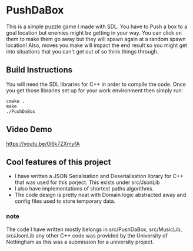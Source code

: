 # PushDaBox
This is a simple puzzle game I made with SDL. You have to Push a box to a goal location but enemies might be getting in your way. You can click on them to make them go away but they will spawn again at a random spawn location! Also, moves you make will impact the end result so you might get into situations that you can't get out of so think things through.

## Build Instructions
You will need the SDL libraries for C++ in order to compile the code. Once you get those libraries set up for your work environment then simply run:
```
cmake .
make
./PushDaBox
```

## Video Demo
https://youtu.be/0l6k7ZXmyfA

## Cool features of this project
- I have written a JSON Serialisation and Deserialisation library for C++ that was used for this porject. This exists under src/JsonLib
- I also have implementations of shortest paths algorithms.
- The code design is pretty neat with Domain logic abstracted away and config files used to store temporary data.

### note
The code I have written mostly belongs in src/PushDaBox, src/MusicLib, src/JsonLib any other C++ code was provided by the University of Nottingham as this was a submission for a university project.
